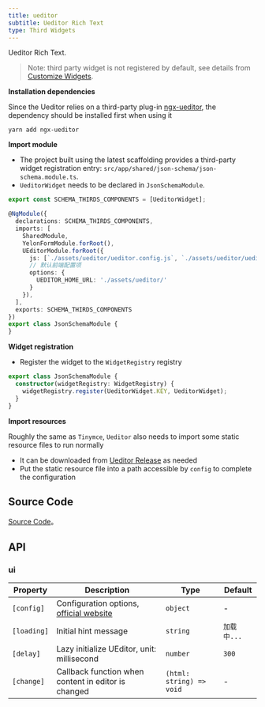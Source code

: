 ```yaml
---
title: ueditor
subtitle: Ueditor Rich Text
type: Third Widgets
---
```


Ueditor Rich Text.

> Note: third party widget is not registered by default, see details from [Customize Widgets](https://ng.yunzainfo.com/form/customize/en).

**Installation dependencies**  

Since the Ueditor relies on a third-party plug-in [ngx-ueditor](https://github.com/cipchk/ngx-ueditor), the dependency should be installed first when using it

`yarn add ngx-ueditor`


**Import module**    

- The project built using the latest scaffolding provides a third-party widget registration entry: `src/app/shared/json-schema/json-schema.module.ts`.
- `UeditorWidget` needs to be declared in `JsonSchemaModule`.


```ts
export const SCHEMA_THIRDS_COMPONENTS = [UeditorWidget];

@NgModule({
  declarations: SCHEMA_THIRDS_COMPONENTS,
  imports: [
    SharedModule,
    YelonFormModule.forRoot(),
    UEditorModule.forRoot({
      js: [`./assets/ueditor/ueditor.config.js`, `./assets/ueditor/ueditor.all.min.js`],
      // 默认前端配置项
      options: {
        UEDITOR_HOME_URL: './assets/ueditor/'
      }
    }),
  ],
  exports: SCHEMA_THIRDS_COMPONENTS
})
export class JsonSchemaModule {
}
```

**Widget registration**  

- Register the widget to the `WidgetRegistry` registry

```ts
export class JsonSchemaModule {
  constructor(widgetRegistry: WidgetRegistry) {
    widgetRegistry.register(UeditorWidget.KEY, UeditorWidget);
  }
}
```

**Import resources**

Roughly the same as `Tinymce`, `Ueditor` also needs to import some static resource files to run normally

- It can be downloaded from [Ueditor Release](https://github.com/fex-team/ueditor/releases) as needed
- Put the static resource file into a path accessible by `config` to complete the configuration

## Source Code

[Source Code](https://github.com/hbyunzai/yelon/tree/master/packages/form/widgets-third/ueditor)。

## API

### ui

| Property | Description | Type | Default |
|----------|-------------|------|---------|
| `[config]` | Configuration options, [official website](http://fex.baidu.com/ueditor/#start-config) | `object` | - |
| `[loading]` | Initial hint message | `string` | `加载中...` |
| `[delay]` | Lazy initialize UEditor, unit: millisecond | `number` | `300` |
| `[change]` | Callback function when content in editor is changed | `(html: string) => void` | - |

